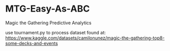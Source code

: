 # MTG-Easy-As-ABC
Magic the Gathering Predictive Analytics

use tournament.py to process dataset found at: https://www.kaggle.com/datasets/camilonunez/magic-the-gathering-top8-some-decks-and-events
